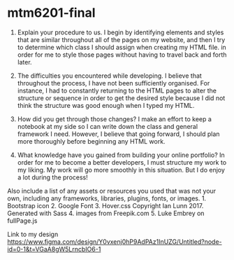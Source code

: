 # mtm6201-final

1. Explain your procedure to us.
    I begin by identifying elements and styles that are similar throughout all of the pages on my website, and then I try to determine which class I should assign when creating my HTML file. in order for me to style those pages without having to travel back and forth later.

2. The difficulties you encountered while developing.
    I believe that throughout the process, I have not been sufficiently organised. For instance, I had to constantly returning to the HTML pages to alter the structure or sequence in order to get the desired style because I did not think the structure was good enough when I typed my HTML.

3. How did you get through those changes? 
    I make an effort to keep a notebook at my side so I can write down the class and general framework I need. However, I believe that going forward, I should plan more thoroughly before beginning any HTML work.

4. What knowledge have you gained from building your online portfolio?
    In order for me to become a better developers, I must structure my work to my liking. My work will go more smoothly in this situation. But I do enjoy a lot during the process!

Also include a list of any assets or resources you used that was not your own, including any frameworks, libraries, plugins, fonts, or images.
    1. Bootstrap icon
    2. Google Font
    3. Hover.css Copyright Ian Lunn 2017. Generated with Sass
    4. images from Freepik.com
    5. Luke Embrey on fullPage.js

Link to my design
https://www.figma.com/design/Y0vxenj0hP9AdPAz1InUZG/Untitled?node-id=0-1&t=VGaA8gW5LrncbIO6-1